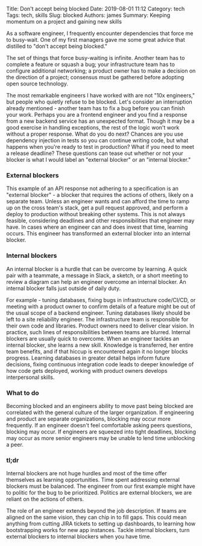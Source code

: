Title: Don't accept being blocked
Date: 2019-08-01 11:12
Category: tech
Tags: tech, skills
Slug: blocked
Authors: james
Summary: Keeping momentum on a project and gaining new skills

As a software engineer, I frequently encounter dependencies that force me to busy-wait. One of my first managers gave me some great advice that distilled to "don't accept being blocked."

The set of things that force busy-waiting is infinite. Another team has to complete a feature or squash a bug; your infrastructure team has to configure additional networking; a product owner has to make a decision on the direction of a project; consensus must be gathered before adopting open source technology.

The most remarkable engineers I have worked with are not "10x engineers," but people who quietly refuse to be blocked. Let's consider an interruption already mentioned - another team has to fix a bug before you can finish your work. Perhaps you are a frontend engineer and you find a response from a new backend service has an unexpected format. Though it may be a good exercise in handling exceptions, the rest of the logic won't work without a proper response. What do you do next? Chances are you use dependency injection in tests so you can continue writing code, but what happens when you're ready to test in production? What if you need to meet a release deadline? These questions can tease out whether or not your blocker is what I would label an "external blocker" or an "internal blocker."


### External blockers

This example of an API response not adhering to a specification is an "external blocker" - a blocker that requires the actions of others, likely on a separate team. Unless an engineer wants and can afford the time to ramp up on the cross team's stack, get a pull request approved, and perform a deploy to production without breaking other systems. This is not always feasible, considering deadlines and other responsibilities that engineer may have. In cases where an engineer can and does invest that time, learning occurs. This engineer has transformed an external blocker into an internal blocker.


### Internal blockers

An internal blocker is a hurdle that can be overcome by learning. A quick pair with a teammate, a message in Slack, a sketch, or a short meeting to review a diagram can help an engineer overcome an internal blocker. An internal blocker falls just outside of daily duty.

For example - tuning databases, fixing bugs in infrastructure code/CI/CD, or meeting with a product owner to confirm details of a feature might be out of the usual scope of a backend engineer. Tuning databases likely should be left to a site reliability engineer. The infrastructure team is responsible for their own code and libraries. Product owners need to deliver clear vision. In practice, such lines of responsibilities between teams are blurred. Internal blockers are usually quick to overcome. When an engineer tackles an internal blocker, she learns a new skill. Knowledge is transferred, her entire team benefits, and if that hiccup is encountered again it no longer blocks progress. Learning databases in greater detail helps inform future decisions, fixing continuous integration code leads to deeper knowledge of how code gets deployed, working with product owners develops interpersonal skills.


### What to do

Becoming blocked and an engineers ability to move past being blocked are correlated with the general culture of the larger organization. If engineering and product are separate organizations, blocking may occur more frequently. If an engineer doesn't feel comfortable asking peers questions, blocking may occur. If engineers are squeezed into tight deadlines, blocking may occur as more senior engineers may be unable to lend time unblocking a peer.

### tl;dr

Internal blockers are not huge hurdles and most of the time offer themselves as learning opportunities. Time spent addressing external blockers must be balanced. The engineer from our first example might have to politic for the bug to be prioritized. Politics are external blockers, we are reliant on the actions of others.

The role of an engineer extends beyond the job description. If teams are aligned on the same vision, they can chip in to fill gaps. This could mean anything from cutting JIRA tickets to setting up dashboards, to learning how bootstrapping works for new app instances. Tackle internal blockers, turn external blockers to internal blockers when you have time.
